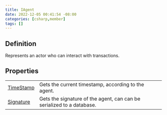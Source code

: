 ```yaml
---
title: IAgent
date: 2022-12-05 00:41:54 -08:00
categories: [csharp,member]
tags: []
---
```


## Definition

Represents an actor who can interact with transactions.

## Properties
<table><tr><td><!--/posts/csharp.member.entitydb.abstractions.agents.iagent.timestamp/--><a href='#'>TimeStamp</a></td><td>
Gets the current timestamp, according to the agent.
</td></tr><tr><td><!--/posts/csharp.member.entitydb.abstractions.agents.iagent.signature/--><a href='#'>Signature</a></td><td>
Gets the signature of the agent, can can be serialized to a database.
</td></tr></table>
